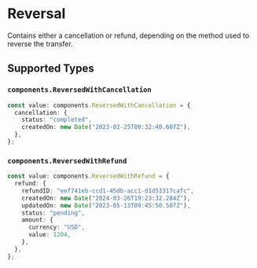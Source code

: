 # Reversal

Contains either a cancellation or refund, depending on the method used to reverse the transfer.


## Supported Types

### `components.ReversedWithCancellation`

```typescript
const value: components.ReversedWithCancellation = {
  cancellation: {
    status: "completed",
    createdOn: new Date("2023-02-25T00:32:40.607Z"),
  },
};
```

### `components.ReversedWithRefund`

```typescript
const value: components.ReversedWithRefund = {
  refund: {
    refundID: "eef741eb-ccd1-45db-acc1-d1d53317cafc",
    createdOn: new Date("2024-03-26T19:23:32.284Z"),
    updatedOn: new Date("2023-05-13T09:45:50.507Z"),
    status: "pending",
    amount: {
      currency: "USD",
      value: 1204,
    },
  },
};
```

